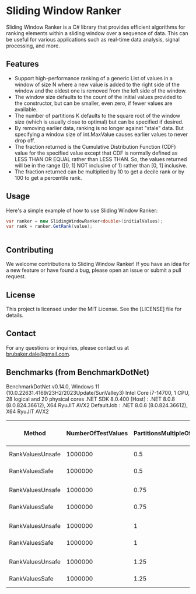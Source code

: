 # Sliding Window Ranker

Sliding Window Ranker is a C# library that provides efficient algorithms for ranking elements within a sliding window
over a sequence of data. This can be useful for various applications such as real-time data analysis, signal processing,
and more.

## Features

- Support high-performance ranking of a generic List of values in a window of size N where a new value is added to the
  right side of the window and the oldest one is removed from the left side of the window.
- The window size defaults to the count of the initial values provided to the constructor, but can be smaller, even
  zero, if fewer values are available.
- The number of partitions K defaults to the square root of the window size (which is usually close to optimal) but can
  be specified if desired.
- By removing earlier data, ranking is no longer against "stale" data. But specifying a window size of int.MaxValue
  causes earlier values to never drop off.
- The fraction returned is the Cumulative Distribution Function (CDF) value for the specified value except that CDF is
  normally defined as LESS THAN OR EQUAL rather than LESS THAN. So, the values returned will be in the range ([0, 1] NOT
  inclusive of 1) rather than [0, 1] inclusive.
- The fraction returned can be multiplied by 10 to get a decile rank or by 100 to get a percentile rank.

## Usage

Here's a simple example of how to use Sliding Window Ranker:

```csharp
var ranker = new SlidingWindowRanker<double>(initialValues);
var rank = ranker.GetRank(value);



```

## Contributing

We welcome contributions to Sliding Window Ranker! If you have an idea for a new feature or have found a bug, please
open an issue or submit a pull request.

## License

This project is licensed under the MIT License. See the [LICENSE] file for details.

## Contact

For any questions or inquiries, please contact us at [brubaker.dale@gmail.com](mailto:brubaker.dale@gmail.com).

## Benchmarks (from BenchmarkDotNet)

BenchmarkDotNet v0.14.0, Windows 11 (10.0.22631.4169/23H2/2023Update/SunValley3)
Intel Core i7-14700, 1 CPU, 28 logical and 20 physical cores
.NET SDK 8.0.400
  [Host]     : .NET 8.0.8 (8.0.824.36612), X64 RyuJIT AVX2
  DefaultJob : .NET 8.0.8 (8.0.824.36612), X64 RyuJIT AVX2

  | Method           | NumberOfTestValues | PartitionsMultipleOfDefault  | Mean     | Error   | StdDev  | Ratio | RatioSD | Rank | Completed Work Items | Lock Contentions | Allocated | Alloc Ratio |
|----------------- |------------------- |----------------------------- |---------:|--------:|--------:|------:|--------:|-----:|---------------------:|-----------------:|----------:|------------:|
| RankValuesUnsafe | 1000000            | 0.5                          | 293.5 ms | 5.36 ms | 5.02 ms |  1.00 |    0.02 |    1 |                    - |                - |     200 B |        1.00 |
| RankValuesSafe   | 1000000            | 0.5                          | 295.4 ms | 5.00 ms | 6.33 ms |  1.01 |    0.03 |    1 |                    - |                - |     200 B |        1.00 |
|                  |                    |                              |          |         |         |       |         |      |                      |                  |           |             |
| RankValuesUnsafe | 1000000            | 0.75                         | 285.1 ms | 1.53 ms | 1.36 ms |  1.00 |    0.01 |    1 |                    - |                - |     200 B |        1.00 |
| RankValuesSafe   | 1000000            | 0.75                         | 301.8 ms | 3.33 ms | 3.11 ms |  1.06 |    0.01 |    2 |                    - |                - |     200 B |        1.00 |
|                  |                    |                              |          |         |         |       |         |      |                      |                  |           |             |
| RankValuesUnsafe | 1000000            | 1                            | 293.3 ms | 5.84 ms | 5.73 ms |  1.00 |    0.03 |    1 |                    - |                - |     200 B |        1.00 |
| RankValuesSafe   | 1000000            | 1                            | 314.7 ms | 4.27 ms | 3.78 ms |  1.07 |    0.02 |    2 |                    - |                - |     200 B |        1.00 |
|                  |                    |                              |          |         |         |       |         |      |                      |                  |           |             |
| RankValuesUnsafe | 1000000            | 1.25                         | 311.2 ms | 5.00 ms | 4.43 ms |  1.00 |    0.02 |    1 |                    - |                - |     200 B |        1.00 |
| RankValuesSafe   | 1000000            | 1.25                         | 327.2 ms | 3.10 ms | 2.75 ms |  1.05 |    0.02 |    2 |                    - |                - |     200 B |        1.00 |
